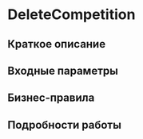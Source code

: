 # DeleteCompetition

## Краткое описание

## Входные параметры

## Бизнес-правила

## Подробности работы